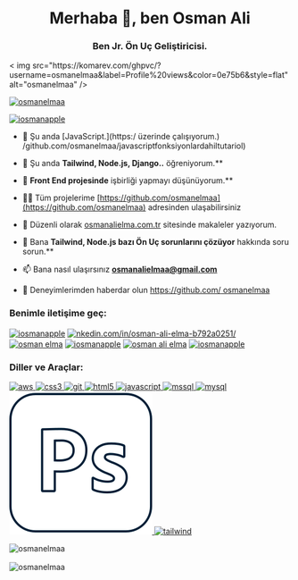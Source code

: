 <h1 align="center">Merhaba 🤠, ben Osman Ali</h1>
<h3 align="center">Ben Jr. Ön Uç Geliştiricisi.</h3>

<p align="left"> < img src="https://komarev.com/ghpvc/?username=osmanelmaa&label=Profile%20views&color=0e75b6&style=flat" alt="osmanelmaa" /> </p>

<p align="left"> <a href= "https://github.com/ryo-ma/github-profile-trophy"><img src = "https://github-profile-trophy.vercel.app/?username=osmanelmaa" alt = "osmanelmaa" / ></a> </p>

<p align = "left"> <a href = "https://twitter.com/iosmanapple" target = "blank"><img src = "https://img.shields .io/twitter/follow/iosmanapple?logo=twitter&style=for-the-badge" alt="iosmanapple" /></a> </p>

- 🔭 Şu anda [JavaScript.](https:/ üzerinde çalışıyorum.) /github.com/osmanelmaa/javascriptfonksiyonlardahiltutariol)

- 🌱 Şu anda **Tailwind, Node.js, Django..** öğreniyorum.**

- 👯 **Front End projesinde** işbirliği yapmayı düşünüyorum.**

- 👨‍💻 Tüm projelerime [https://github.com/osmanelmaa](https://github.com/osmanelmaa) adresinden ulaşabilirsiniz

- 📝 Düzenli olarak [osmanalielma.com.tr](osmanalielma.com.tr) sitesinde makaleler yazıyorum.

- 💬 Bana **Tailwind, Node.js bazı Ön Uç sorunlarını çözüyor** hakkında soru sorun.**

- 📫 Bana nasıl ulaşırsınız **osmanalielmaa@gmail.com**

- 📄 Deneyimlerimden haberdar olun [https://github.com/ osmanelmaa](https://github.com/osmanelmaa)

<h3 align="left">Benimle iletişime geç:</h3>
<p align="left">
<a href="https://twitter.com/ iosmanapple" target = "boş"><img align = "center" src = "https://raw.githubusercontent.com/rahuldkjain/github-profile-readme-generator/master/src/images/icons/Social/twitter. svg" alt = "iosmanapple" height = "30" genişlik = "40" /></a>
<a href = "https://linkedin.com/in/nkedin.com/in/osman-ali-elma- b792a0251/" target = "boş"><img align = "center" src = "https://raw.githubusercontent.com/rahuldkjain/github-profile-readme-generator/master/src/images/icons/Social/linked -in-alt.svg" alt = "nkedin.com/in/osman-ali-elma-b792a0251/" height = "30" genişlik = "40" /></a>
<a href = "https:// fb.com/osman elma" target = "blank"><img align = "center" src = "https://raw.githubusercontent.com/rahuldkjain/github-profile-readme-generator/master/src/images/icons /Social/facebook.svg" alt = "osman elma" height = "30" genişlik = "40" /></a>
<a href = "https://instagram.com/iosmanapple" target = "boş"><img align = "center" src = "https://raw.githubusercontent.com/rahuldkjain/github-profile-readme-generator/master/src/images/icons/Social/ instagram.svg" alt = "iosmanapple" height = "30" genişlik = "40" /></a>
<a href = "https://www.youtube.com/c/osman ali elma" target = "blank" "><img align = "center" src = "https://raw.githubusercontent.com/rahuldkjain/github-profile-readme-generator/master/src/images/icons/Social/youtube.svg" alt = "osman ali elma" yükseklik = "30" genişlik = "40" /></a>
<a href = "https://discord.gg/iosmanapple" target = "blank"><img align = "center" src = "https://raw.githubusercontent.com/rahuldkjain/github-profile-readme-generator /master/src/images/icons/Social/discord.svg" alt = "iosmanapple" height = "30" width = "40" /></a>
</p>

<h3 align = "left"> Diller ve Araçlar:</h3>
<p align = "left"> <a href = "https://aws.amazon.com" target = "_blank" rel = "noreferrer"> <img src = "https://raw" .githubusercontent.com/devicons/devicon/master/icons/amazonwebservices/amazonwebservices-original-wordmark.svg" alt = "aws" width = "40" height = "40"/> </a> <a href = "https ://www.w3schools.com/css/" target = "_blank" rel = "noreferrer"> <img src = "https://raw.githubusercontent.com/devicons/devicon/master/icons/css3/css3- orijinal-wordmark.svg" alt = "css3" width = "40" height = "40"/> </a> <a href = "https://git-scm.com/" target = "_blank" rel= "noreferrer"> <img src = "https://www.vectorlogo.zone/logos/git-scm/git-scm-icon.svg" alt = "git" width = "40" height = "40"/> </a> <a href = "https://www.w3.org/html/" target = "_blank" rel = "noreferrer"> <img src = "https://raw.githubusercontent.com/devicons/ devicon/master/icons/html5/html5-original-wordmark.svg" alt = "html5" width = "40" height = "40"/> </a> <a href = "https://developer.mozilla. org/en-US/docs/Web/JavaScript" target = "_blank" rel = "noreferrer"> <img src = "https://raw.githubusercontent.com/devicons/devicon/master/icons/javascript/javascript- orijinal.svg" alt = "javascript" width = "40" height = "40"/> </a> <a href = "https://www.microsoft.com/en-us/sql-server" target= "_blank" rel = "noreferrer"> <img src = "https://www.svgrepo.com/show/303229/microsoft-sql-server-logo.svg" alt = "mssql" width = "40" yükseklik = "40"/> </a> <a href = "https://www.mysql.com/" target = "_blank" rel = "noreferrer"> <img src = "https://raw.githubusercontent.com /devicons/devicon/master/icons/mysql/mysql-original-wordmark.svg" alt = "mysql" width = "40" height = "40"/> </a> <a href = "https://www .photoshop.com/en" target = "_blank" rel = "noreferrer"> <img src = "https://raw.githubusercontent.com/devicons/devicon/master/icons/photoshop/photoshop-line.svg" alt = "photoshop " genişlik = "40" yükseklik = "40"/> </a> <a href = "https://tailwindcss.com/" target = "_blank" rel = "noreferrer"> <img src = "https:/ /www.vectorlogo.zone/logos/tailwindcss/tailwindcss-icon.svg" alt = "tailwind" width = "40" height = "40"/> </a> </p>

<p><img align = " left" src="https://github-readme-stats.vercel.app/api/top-langs?username=osmanelmaa&show_icons=true&locale=en&layout=compact" alt="osmanelmaa" /></p>

<p> <img align = "center" src = "https://github-readme-stats.vercel.app/api?username=osmanelmaa&show_icons=true&title_color=ff2e2e&locale=en" alt = "osmanelmaa" /></ p>

<!---
osmanelmaa/osmanelmaa is a ✨ special ✨ repository because its `README.md` (this file) appears on your GitHub profile.
You can click the Preview link to take a look at your changes.
--->
